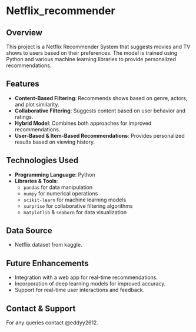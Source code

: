 # Netflix_recommender

## Overview
This project is a Netflix Recommender System that suggests movies and TV shows to users based on their preferences. The model is trained using Python and various machine learning libraries to provide personalized recommendations.

## Features
- **Content-Based Filtering**: Recommends shows based on genre, actors, and plot similarity.
- **Collaborative Filtering**: Suggests content based on user behavior and ratings.
- **Hybrid Model**: Combines both approaches for improved recommendations.
- **User-Based & Item-Based Recommendations**: Provides personalized results based on viewing history.

## Technologies Used
- **Programming Language**: Python
- **Libraries & Tools**:
  - `pandas` for data manipulation
  - `numpy` for numerical operations
  - `scikit-learn` for machine learning models
  - `surprise` for collaborative filtering algorithms
  - `matplotlib` & `seaborn` for data visualization

## Data Source
- Netflix dataset from kaggle.

## Future Enhancements
- Integration with a web app for real-time recommendations.
- Incorporation of deep learning models for improved accuracy.
- Support for real-time user interactions and feedback.

## Contact & Support
For any queries contact @eddyy2612.

